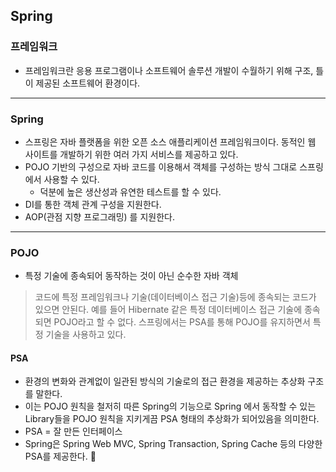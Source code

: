 ## Spring

### 프레임워크

- 프레임워크란 응용 프로그램이나 소프트웨어 솔루션 개발이 수월하기 위해 구조, 틀이 제공된 소프트웨어 환경이다.

---

### Spring

- 스프링은 자바 플랫폼을 위한 오픈 소스 애플리케이션 프레임워크이다. 동적인 웹 사이트를 개발하기 위한 여러 가지 서비스를 제공하고 있다.
- POJO 기반의 구성으로 자바 코드를 이용해서 객체를 구성하는 방식 그대로 스프링에서 사용할 수 있다.
	- 덕분에 높은 생산성과 유연한 테스트를 할 수 있다.
- DI를 통한 객체 관계 구성을 지원한다.
- AOP(관점 지향 프로그래밍) 를 지원한다.

---

### POJO

- 특정 기술에 종속되어 동작하는 것이 아닌 순수한 자바 객체
> 코드에 특정 프레임워크나 기술(데이터베이스 접근 기술)등에 종속되는 코드가 있으면 안된다.
> 예를 들어 Hibernate 같은 특정 데이터베이스 접근 기술에 종속되면 POJO라고 할 수 없다.
> 스프링에서는 PSA를 통해 POJO를 유지하면서 특정 기술을 사용하고 있다.

#### PSA

- 환경의 변화와 관계없이 일관된 방식의 기술로의 접근 환경을 제공하는 추상화 구조를 말한다.
- 이는 POJO 원칙을 철저히 따른 Spring의 기능으로 Spring 에서 동작할 수 있는 Library들을 POJO 원칙을 지키게끔 PSA 형태의 추상화가 되어있음을 의미한다.
- PSA = 잘 만든 인터페이스
- Spring은 Spring Web MVC, Spring Transaction, Spring Cache 등의 다양한 PSA를 제공한다.
